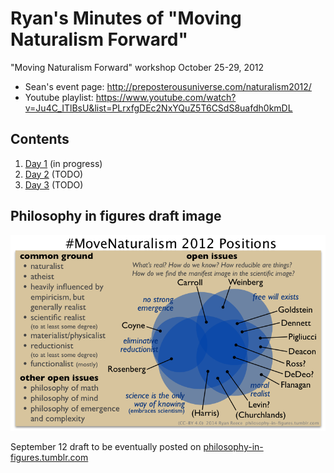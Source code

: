 Ryan's Minutes of "Moving Naturalism Forward"
================================================================================

"Moving Naturalism Forward" workshop October 25-29, 2012

-   Sean's event page: <http://preposterousuniverse.com/naturalism2012/>
-   Youtube playlist: <https://www.youtube.com/watch?v=Ju4C_ITlBsU&list=PLrxfgDEc2NxYQuZ5T6CSdS8uafdh0kmDL>


Contents
--------------------------------------------------------------------------------

1.  [Day 1](day1.html)   (in progress)
1.  [Day 2](day2.html)   (TODO)
1.  [Day 3](day3.html)   (TODO)


Philosophy in figures draft image
--------------------------------------------------------------------------------

![Move Naturalism Forward 2012 positions](img/move-naturalism-2012-positions.png)

September 12 draft to be eventually posted on [philosophy-in-figures.tumblr.com](http://philosophy-in-figures.tumblr.com/)


